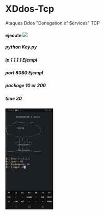 # XDdos-Tcp
Ataques Ddos "Denegation of Services" TCP
#### ejecute <img src="https://camo.githubusercontent.com/63371d36886ee658f5a97401f393e1ab1684b2fd3de674b8f5efc7d410b2a3d0/68747470733a2f2f6d656469612e67697068792e636f6d2f6d656469612f57556c706c634d704f43456d5447427442572f67697068792e676966" width="50">
##### python Key.py
##### ip 1.1.1.1 Ejempl
##### port 8080  Ejempl
##### package 10 or 200
##### time 30
<img src="Screenshot_20220806-233129_Termux.jpg" width="150">

